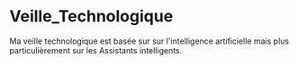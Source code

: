 # Veille_Technologique

Ma veille technologique est basée sur sur l'intelligence artificielle mais plus particulièrement sur les Assistants intelligents.
